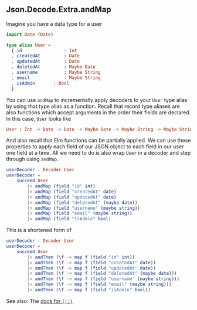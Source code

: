 ## Json.Decode.Extra.andMap

Imagine you have a data type for a user

```elm
import Date (Date)

type alias User =
  { id                : Int
  , createdAt         : Date
  , updatedAt         : Date
  , deletedAt         : Maybe Date
  , username          : Maybe String
  , email             : Maybe String
  , isAdmin       : Bool
  }
```

You can use `andMap` to incrementally apply decoders to your `User` type alias
by using that type alias as a function. Recall that record type aliases are
also functions which accept arguments in the order their fields are declared. In
this case, `User` looks like

```elm
User : Int -> Date -> Date -> Maybe Date -> Maybe String -> Maybe String -> Bool -> User
```

And also recall that Elm functions can be partially applied. We can use these
properties to apply each field of our JSON object to each field in our user one
field at a time. All we need to do is also wrap `User` in a decoder and step
through using `andMap`.

```elm
userDecoder : Decoder User
userDecoder =
    succeed User
        |> andMap (field "id" int)
        |> andMap (field "createdAt" date)
        |> andMap (field "updatedAt" date)
        |> andMap (field "deletedAt" (maybe date))
        |> andMap (field "username" (maybe string))
        |> andMap (field "email" (maybe string))
        |> andMap (field "isAdmin" bool)
```

This is a shortened form of

```elm
userDecoder : Decoder User
userDecoder =
    succeed User
        |> andThen (\f -> map f (field "id" int))
        |> andThen (\f -> map f (field "createdAt" date))
        |> andThen (\f -> map f (field "updatedAt" date))
        |> andThen (\f -> map f (field "deletedAt" (maybe date)))
        |> andThen (\f -> map f (field "username" (maybe string)))
        |> andThen (\f -> map f (field "email" (maybe string)))
        |> andThen (\f -> map f (field "isAdmin" bool))
```

See also: The [docs for `(|:)`](https://github.com/elm-community/json-extra/blob/master/docs/infixAndMap.md)
